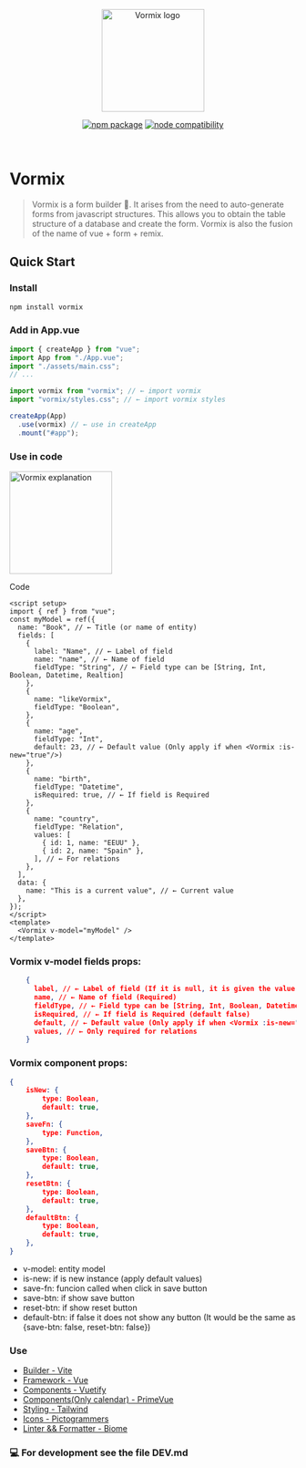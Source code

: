 <p align="center">
  <a href="https://github.com/alexmorenograu/vormix" target="_blank" rel="noopener noreferrer">
    <img width="180" src="https://exposerjs-docs.onrender.com/vormix.png" alt="Vormix logo">
  </a>
</p>
<p align="center">
  <a href="https://npmjs.com/package/vormix"><img src="https://img.shields.io/npm/v/vormix.svg" alt="npm package"></a>
  <a href="https://nodejs.org/en/about/previous-releases"><img src="https://img.shields.io/node/v/vormix.svg" alt="node compatibility"></a>
</p>
<br/>

# Vormix

> Vormix is a form builder 📝. It arises from the need to auto-generate forms from javascript structures.
> This allows you to obtain the table structure of a database and create the form.
> Vormix is also the fusion of the name of vue + form + remix.

## Quick Start

### Install

```sh
npm install vormix
```

### Add in App.vue

```js
import { createApp } from "vue";
import App from "./App.vue";
import "./assets/main.css";
// ...

import vormix from "vormix"; // ← import vormix
import "vormix/styles.css"; // ← import vormix styles

createApp(App)
  .use(vormix) // ← use in createApp
  .mount("#app");
```

### Use in code

<img width="180" src="https://exposerjs-docs.onrender.com/vormix-readme.png" alt="Vormix explanation">

Code

```vue
<script setup>
import { ref } from "vue";
const myModel = ref({
  name: "Book", // ← Title (or name of entity)
  fields: [
    {
      label: "Name", // ← Label of field
      name: "name", // ← Name of field
      fieldType: "String", // ← Field type can be [String, Int, Boolean, Datetime, Realtion]
    },
    {
      name: "likeVormix",
      fieldType: "Boolean",
    },
    {
      name: "age",
      fieldType: "Int",
      default: 23, // ← Default value (Only apply if when <Vormix :is-new="true"/>)
    },
    {
      name: "birth",
      fieldType: "Datetime",
      isRequired: true, // ← If field is Required
    },
    {
      name: "country",
      fieldType: "Relation",
      values: [
        { id: 1, name: "EEUU" },
        { id: 2, name: "Spain" },
      ], // ← For relations
    },
  ],
  data: {
    name: "This is a current value", // ← Current value
  },
});
</script>
<template>
  <Vormix v-model="myModel" />
</template>
```

### Vormix v-model fields props:

```json
    {
      label, // ← Label of field (If it is null, it is given the value of "name" field)
      name, // ← Name of field (Required)
      fieldType, // ← Field type can be [String, Int, Boolean, Datetime, Realtion] (Required)
      isRequired, // ← If field is Required (default false)
      default, // ← Default value (Only apply if when <Vormix :is-new="true"/>)
      values, // ← Only required for relations
    }
```

### Vormix component props:

```json
{
    isNew: {
        type: Boolean,
        default: true,
    },
    saveFn: {
        type: Function,
    },
    saveBtn: {
        type: Boolean,
        default: true,
    },
    resetBtn: {
        type: Boolean,
        default: true,
    },
    defaultBtn: {
        type: Boolean,
        default: true,
    },
}
```

- v-model: entity model
- is-new: if is new instance (apply default values)
- save-fn: funcion called when click in save button
- save-btn: if show save button
- reset-btn: if show reset button
- default-btn: if false it does not show any button (It would be the same as
  {save-btn: false, reset-btn: false})

### Use

- [Builder - Vite](https://vitejs.dev/)
- [Framework - Vue](https://vuejs.org/)
- [Components - Vuetify](https://vuetifyjs.com/)
- [Components(Only calendar) - PrimeVue](https://primevue.org/calendar/#api.calendar)
- [Styling - Tailwind](https://tailwindcss.com/)
- [Icons - Pictogrammers](https://pictogrammers.com/)
- [Linter && Formatter - Biome](https://biomejs.dev/)

### 💻 For development see the file DEV.md
